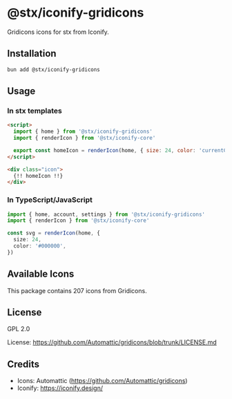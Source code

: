 # @stx/iconify-gridicons

Gridicons icons for stx from Iconify.

## Installation

```bash
bun add @stx/iconify-gridicons
```

## Usage

### In stx templates

```html
<script>
  import { home } from '@stx/iconify-gridicons'
  import { renderIcon } from '@stx/iconify-core'

  export const homeIcon = renderIcon(home, { size: 24, color: 'currentColor' })
</script>

<div class="icon">
  {!! homeIcon !!}
</div>
```

### In TypeScript/JavaScript

```typescript
import { home, account, settings } from '@stx/iconify-gridicons'
import { renderIcon } from '@stx/iconify-core'

const svg = renderIcon(home, {
  size: 24,
  color: '#000000',
})
```

## Available Icons

This package contains 207 icons from Gridicons.

## License

GPL 2.0

License: https://github.com/Automattic/gridicons/blob/trunk/LICENSE.md

## Credits

- Icons: Automattic (https://github.com/Automattic/gridicons)
- Iconify: https://iconify.design/
